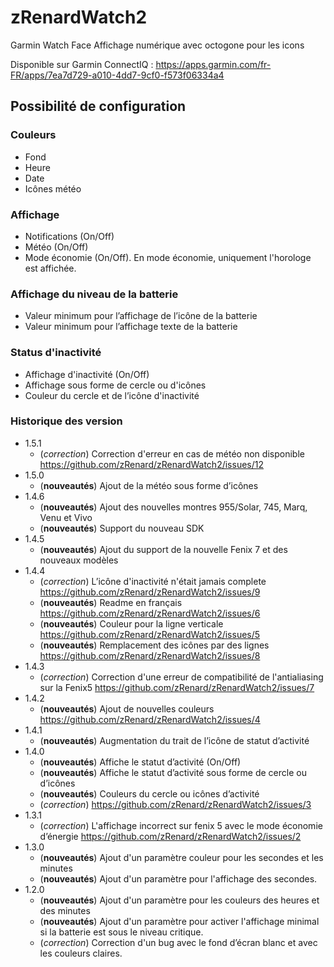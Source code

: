 # zRenardWatch2

Garmin Watch Face
Affichage numérique avec octogone pour les icons

Disponible sur Garmin ConnectIQ : <https://apps.garmin.com/fr-FR/apps/7ea7d729-a010-4dd7-9cf0-f573f06334a4>

## Possibilité de configuration

### Couleurs

* Fond
* Heure
* Date
* Icônes météo

### Affichage

* Notifications (On/Off)
* Météo (On/Off)
* Mode économie (On/Off). En mode économie, uniquement l'horologe est affichée.

### Affichage du niveau de la batterie

* Valeur minimum pour l’affichage de l’icône de la batterie
* Valeur minimum pour l’affichage texte de la batterie

### Status d'inactivité

* Affichage d'inactivité (On/Off)
* Affichage sous forme de cercle ou d'icônes
* Couleur du cercle et de l’icône d'inactivité

### Historique des version

* 1.5.1
  * (*correction*) Correction d'erreur en cas de météo non disponible <https://github.com/zRenard/zRenardWatch2/issues/12>
* 1.5.0
  * (**nouveautés**) Ajout de la météo sous forme d’icônes
* 1.4.6
  * (**nouveautés**) Ajout des nouvelles montres 955/Solar, 745, Marq, Venu et Vivo
  * (**nouveautés**) Support du nouveau SDK
* 1.4.5
  * (**nouveautés**) Ajout du support de la nouvelle Fenix 7 et des nouveaux modèles
* 1.4.4
  * (*correction*) L’icône d'inactivité n'était jamais complete <https://github.com/zRenard/zRenardWatch2/issues/9>
  * (**nouveautés**) Readme en français <https://github.com/zRenard/zRenardWatch2/issues/6>
  * (**nouveautés**) Couleur pour la ligne verticale <https://github.com/zRenard/zRenardWatch2/issues/5>
  * (**nouveautés**) Remplacement des icônes par des lignes <https://github.com/zRenard/zRenardWatch2/issues/8>
* 1.4.3
  * (*correction*) Correction d'une erreur de compatibilité de l'antialiasing sur la Fenix5 <https://github.com/zRenard/zRenardWatch2/issues/7>
* 1.4.2
  * (**nouveautés**) Ajout de nouvelles couleurs <https://github.com/zRenard/zRenardWatch2/issues/4>
* 1.4.1
  * (**nouveautés**) Augmentation du trait de l’icône de statut d’activité
* 1.4.0
  * (**nouveautés**) Affiche le statut d’activité (On/Off)
  * (**nouveautés**) Affiche le statut d’activité sous forme de cercle ou d’icônes
  * (**nouveautés**) Couleurs du cercle ou icônes d’activité
  * (*correction*) <https://github.com/zRenard/zRenardWatch2/issues/3>
* 1.3.1
  * (*correction*) L'affichage incorrect sur fenix 5 avec le mode économie d’énergie <https://github.com/zRenard/zRenardWatch2/issues/2>
* 1.3.0
  * (**nouveautés**) Ajout d'un paramètre couleur pour les secondes et les minutes
  * (**nouveautés**) Ajout d'un paramètre pour l'affichage des secondes.
* 1.2.0
  * (**nouveautés**) Ajout d'un paramètre pour les couleurs des heures et des minutes
  * (**nouveautés**)  Ajout d'un paramètre pour activer l'affichage minimal si la batterie est sous le niveau critique.
  * (*correction*) Correction d'un bug avec le fond d’écran blanc et avec les couleurs claires.
